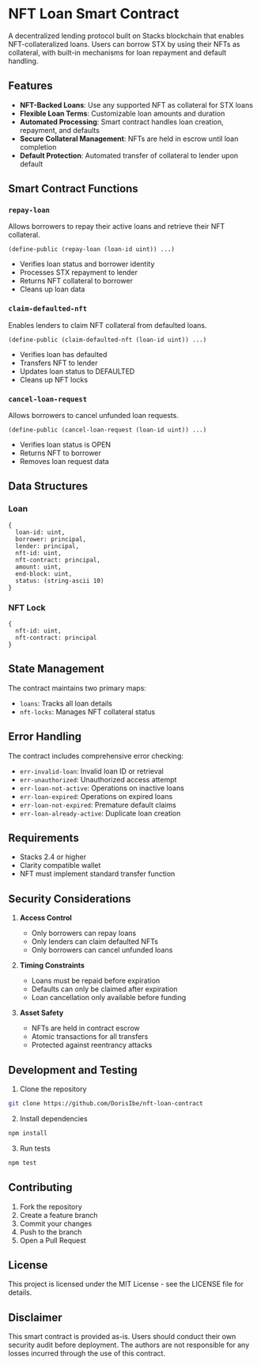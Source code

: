# NFT Loan Smart Contract

A decentralized lending protocol built on Stacks blockchain that enables NFT-collateralized loans. Users can borrow STX by using their NFTs as collateral, with built-in mechanisms for loan repayment and default handling.

## Features

- **NFT-Backed Loans**: Use any supported NFT as collateral for STX loans
- **Flexible Loan Terms**: Customizable loan amounts and duration
- **Automated Processing**: Smart contract handles loan creation, repayment, and defaults
- **Secure Collateral Management**: NFTs are held in escrow until loan completion
- **Default Protection**: Automated transfer of collateral to lender upon default

## Smart Contract Functions

### `repay-loan`
Allows borrowers to repay their active loans and retrieve their NFT collateral.
```clarity
(define-public (repay-loan (loan-id uint)) ...)
```
- Verifies loan status and borrower identity
- Processes STX repayment to lender
- Returns NFT collateral to borrower
- Cleans up loan data

### `claim-defaulted-nft`
Enables lenders to claim NFT collateral from defaulted loans.
```clarity
(define-public (claim-defaulted-nft (loan-id uint)) ...)
```
- Verifies loan has defaulted
- Transfers NFT to lender
- Updates loan status to DEFAULTED
- Cleans up NFT locks

### `cancel-loan-request`
Allows borrowers to cancel unfunded loan requests.
```clarity
(define-public (cancel-loan-request (loan-id uint)) ...)
```
- Verifies loan status is OPEN
- Returns NFT to borrower
- Removes loan request data

## Data Structures

### Loan
```clarity
{
  loan-id: uint,
  borrower: principal,
  lender: principal,
  nft-id: uint,
  nft-contract: principal,
  amount: uint,
  end-block: uint,
  status: (string-ascii 10)
}
```

### NFT Lock
```clarity
{
  nft-id: uint,
  nft-contract: principal
}
```

## State Management

The contract maintains two primary maps:
- `loans`: Tracks all loan details
- `nft-locks`: Manages NFT collateral status

## Error Handling

The contract includes comprehensive error checking:
- `err-invalid-loan`: Invalid loan ID or retrieval
- `err-unauthorized`: Unauthorized access attempt
- `err-loan-not-active`: Operations on inactive loans
- `err-loan-expired`: Operations on expired loans
- `err-loan-not-expired`: Premature default claims
- `err-loan-already-active`: Duplicate loan creation

## Requirements

- Stacks 2.4 or higher
- Clarity compatible wallet
- NFT must implement standard transfer function

## Security Considerations

1. **Access Control**
   - Only borrowers can repay loans
   - Only lenders can claim defaulted NFTs
   - Only borrowers can cancel unfunded loans

2. **Timing Constraints**
   - Loans must be repaid before expiration
   - Defaults can only be claimed after expiration
   - Loan cancellation only available before funding

3. **Asset Safety**
   - NFTs are held in contract escrow
   - Atomic transactions for all transfers
   - Protected against reentrancy attacks

## Development and Testing

1. Clone the repository
```bash
git clone https://github.com/DorisIbe/nft-loan-contract
```

2. Install dependencies
```bash
npm install
```

3. Run tests
```bash
npm test
```

## Contributing

1. Fork the repository
2. Create a feature branch
3. Commit your changes
4. Push to the branch
5. Open a Pull Request

## License

This project is licensed under the MIT License - see the LICENSE file for details.

## Disclaimer

This smart contract is provided as-is. Users should conduct their own security audit before deployment. The authors are not responsible for any losses incurred through the use of this contract.
